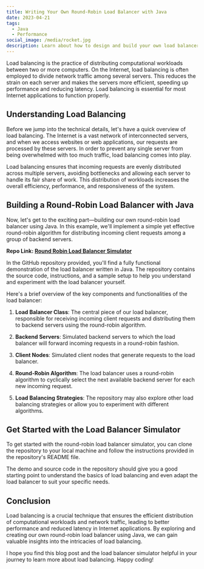 ```yaml
---
title: Writing Your Own Round-Robin Load Balancer with Java
date: 2023-04-21
tags:
  - Java
  - Performance
social_image: /media/rocket.jpg
description: Learn about how to design and build your own load balancer, written in Java.
---
```


Load balancing is the practice of distributing computational workloads between two or more computers. On the Internet, load balancing is often employed to divide network traffic among several servers. This reduces the strain on each server and makes the servers more efficient, speeding up performance and reducing latency. Load balancing is essential for most Internet applications to function properly.

## Understanding Load Balancing

Before we jump into the technical details, let's have a quick overview of load balancing. The Internet is a vast network of interconnected servers, and when we access websites or web applications, our requests are processed by these servers. In order to prevent any single server from being overwhelmed with too much traffic, load balancing comes into play.

Load balancing ensures that incoming requests are evenly distributed across multiple servers, avoiding bottlenecks and allowing each server to handle its fair share of work. This distribution of workloads increases the overall efficiency, performance, and responsiveness of the system.

## Building a Round-Robin Load Balancer with Java

Now, let's get to the exciting part—building our own round-robin load balancer using Java. In this example, we'll implement a simple yet effective round-robin algorithm for distributing incoming client requests among a group of backend servers.

**Repo Link: [Round Robin Load Balancer Simulator](https://github.com/CallumWalterWhite/round-robin-load-balancer-simulator)**

In the GitHub repository provided, you'll find a fully functional demonstration of the load balancer written in Java. The repository contains the source code, instructions, and a sample setup to help you understand and experiment with the load balancer yourself.

Here's a brief overview of the key components and functionalities of the load balancer:

1. **Load Balancer Class**: The central piece of our load balancer, responsible for receiving incoming client requests and distributing them to backend servers using the round-robin algorithm.

2. **Backend Servers**: Simulated backend servers to which the load balancer will forward incoming requests in a round-robin fashion.

3. **Client Nodes**: Simulated client nodes that generate requests to the load balancer.

4. **Round-Robin Algorithm**: The load balancer uses a round-robin algorithm to cyclically select the next available backend server for each new incoming request.

5. **Load Balancing Strategies**: The repository may also explore other load balancing strategies or allow you to experiment with different algorithms.

## Get Started with the Load Balancer Simulator

To get started with the round-robin load balancer simulator, you can clone the repository to your local machine and follow the instructions provided in the repository's README file.

The demo and source code in the repository should give you a good starting point to understand the basics of load balancing and even adapt the load balancer to suit your specific needs.

## Conclusion

Load balancing is a crucial technique that ensures the efficient distribution of computational workloads and network traffic, leading to better performance and reduced latency in Internet applications. By exploring and creating our own round-robin load balancer using Java, we can gain valuable insights into the intricacies of load balancing.

I hope you find this blog post and the load balancer simulator helpful in your journey to learn more about load balancing. Happy coding!